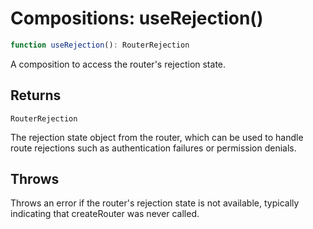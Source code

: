 # Compositions: useRejection()

```ts
function useRejection(): RouterRejection
```

A composition to access the router's rejection state.

## Returns

`RouterRejection`

The rejection state object from the router, which can be used to handle route rejections
         such as authentication failures or permission denials.

## Throws

Throws an error if the router's rejection state is not available, typically indicating
        that createRouter was never called.

